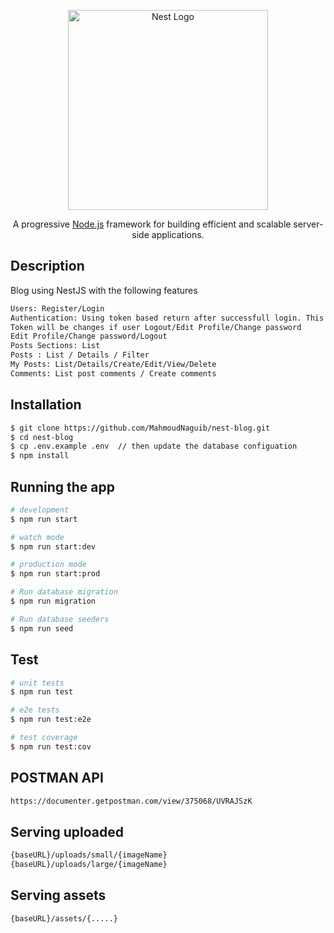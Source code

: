 <p align="center">
  <a href="http://nestjs.com/" target="blank"><img src="https://nestjs.com/img/logo_text.svg" width="320" alt="Nest Logo" /></a>
</p>

[circleci-image]: https://img.shields.io/circleci/build/github/nestjs/nest/master?token=abc123def456
[circleci-url]: https://circleci.com/gh/nestjs/nest

  <p align="center">A progressive <a href="http://nodejs.org" target="_blank">Node.js</a> framework for building efficient and scalable server-side applications.</p>


## Description

Blog using NestJS with the following features
```bash
Users: Register/Login
Authentication: Using token based return after successfull login. This token will send in header (Authorization:'Bearer {token}')
Token will be changes if user Logout/Edit Profile/Change password
Edit Profile/Change password/Logout
Posts Sections: List
Posts : List / Details / Filter 
My Posts: List/Details/Create/Edit/View/Delete
Comments: List post comments / Create comments
```


## Installation

```bash
$ git clone https://github.com/MahmoudNaguib/nest-blog.git
$ cd nest-blog
$ cp .env.example .env  // then update the database configuation 
$ npm install
```

## Running the app

```bash
# development
$ npm run start

# watch mode
$ npm run start:dev

# production mode
$ npm run start:prod

# Run database migration
$ npm run migration

# Run database seeders
$ npm run seed

```

## Test

```bash
# unit tests
$ npm run test

# e2e tests
$ npm run test:e2e

# test coverage
$ npm run test:cov
```


## POSTMAN API
```bash
https://documenter.getpostman.com/view/375068/UVRAJSzK
```

## Serving uploaded 
```bash
{baseURL}/uploads/small/{imageName}
{baseURL}/uploads/large/{imageName}
```

## Serving assets
```bash
{baseURL}/assets/{.....}
```